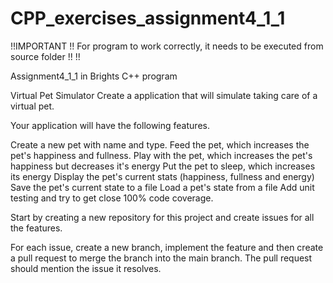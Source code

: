 # CPP_exercises_assignment4_1_1

!!IMPORTANT !!
For program to work correctly, it needs to be executed from source folder
!!          !!


Assignment4_1_1 in Brights C++ program


Virtual Pet Simulator
Create a application that will simulate taking care of a virtual pet.

Your application will have the following features. 

Create a new pet with name and type.
Feed the pet, which increases the pet's happiness and fullness.
Play with the pet, which increases the pet's happiness but decreases it's energy
Put the pet to sleep, which increases its energy
Display the pet's current stats (happiness, fullness and energy)
Save the pet's current state to a file
Load a pet's state from a file
Add unit testing and try to get close 100% code coverage.

Start by creating a new repository for this project and create issues for all the features. 

For each issue, create a new branch, implement the feature and then create a pull request to merge the branch into the main branch. 
The pull request should mention the issue it resolves.
